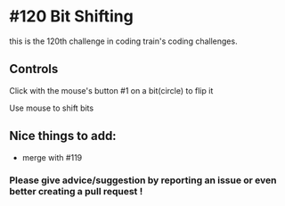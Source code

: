 # #120 Bit Shifting

this is the 120th challenge in coding train's coding challenges.

## Controls

Click with the mouse's button #1 on a bit(circle) to flip it

Use mouse to shift bits 

## Nice things to add: 

- merge with #119 

### Please give advice/suggestion by reporting an issue or even better creating a pull request !

